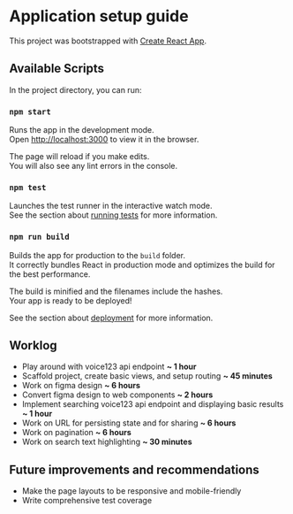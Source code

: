 # Application setup guide

This project was bootstrapped with [Create React App](https://github.com/facebook/create-react-app).

## Available Scripts

In the project directory, you can run:

### `npm start`

Runs the app in the development mode.\
Open [http://localhost:3000](http://localhost:3000) to view it in the browser.

The page will reload if you make edits.\
You will also see any lint errors in the console.

### `npm test`

Launches the test runner in the interactive watch mode.\
See the section about [running tests](https://facebook.github.io/create-react-app/docs/running-tests) for more information.

### `npm run build`

Builds the app for production to the `build` folder.\
It correctly bundles React in production mode and optimizes the build for the best performance.

The build is minified and the filenames include the hashes.\
Your app is ready to be deployed!

See the section about [deployment](https://facebook.github.io/create-react-app/docs/deployment) for more information.

## Worklog

- Play around with voice123 api endpoint **~ 1 hour**
- Scaffold project, create basic views, and setup routing **~ 45 minutes**
- Work on figma design **~ 6 hours**
- Convert figma design to web components **~ 2 hours**
- Implement searching voice123 api endpoint and displaying basic results **~ 1 hour**
- Work on URL for persisting state and for sharing **~ 6 hours**
- Work on pagination **~ 6 hours**
- Work on search text highlighting **~ 30 minutes**

## Future improvements and recommendations

- Make the page layouts to be responsive and mobile-friendly
- Write comprehensive test coverage
